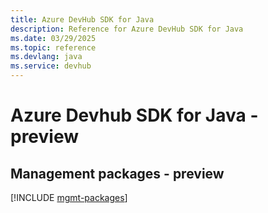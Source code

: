 ```yaml
---
title: Azure DevHub SDK for Java
description: Reference for Azure DevHub SDK for Java
ms.date: 03/29/2025
ms.topic: reference
ms.devlang: java
ms.service: devhub
---
```

# Azure Devhub SDK for Java - preview

## Management packages - preview
[!INCLUDE [mgmt-packages](devhub-mgmt-index.md)]